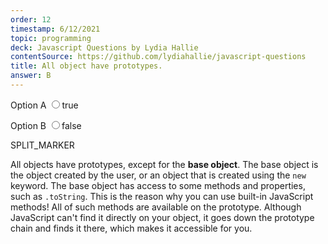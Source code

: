 ```yaml
---
order: 12
timestamp: 6/12/2021
topic: programming
deck: Javascript Questions by Lydia Hallie
contentSource: https://github.com/lydiahallie/javascript-questions
title: All object have prototypes.
answer: B
---
```


  


<label for="option-A">Option A</label>
<input type="radio" name="answer-option" id="option-A" value="A">true</input>
    

<label for="option-B">Option B</label>
<input type="radio" name="answer-option" id="option-B" value="B">false</input>
    




SPLIT_MARKER

All objects have prototypes, except for the **base object**. The base object is the object created by the user, or an object that is created using the `new` keyword. The base object has access to some methods and properties, such as `.toString`. This is the reason why you can use built-in JavaScript methods! All of such methods are available on the prototype. Although JavaScript can't find it directly on your object, it goes down the prototype chain and finds it there, which makes it accessible for you.



